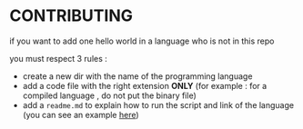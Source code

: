 # CONTRIBUTING

if you want to add one hello world in a language who is not in this repo

you must respect 3 rules :

 - create a new dir with the name of the programming language 
 - add a code file with the right extension **ONLY** (for example : for a compiled language , do not put the binary file)
 - add a `readme.md` to explain how to run the script and link of the language (you can see an example [here](/Python/Readme.md))

